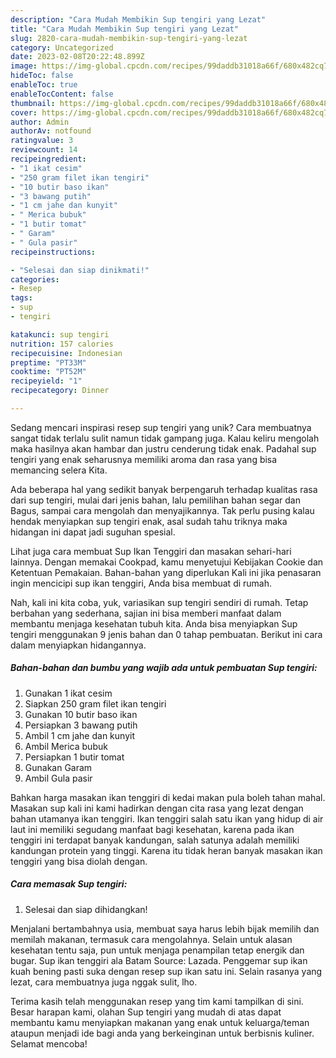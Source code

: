 ```yaml
---
description: "Cara Mudah Membikin Sup tengiri yang Lezat"
title: "Cara Mudah Membikin Sup tengiri yang Lezat"
slug: 2820-cara-mudah-membikin-sup-tengiri-yang-lezat
category: Uncategorized
date: 2023-02-08T20:22:48.899Z
image: https://img-global.cpcdn.com/recipes/99daddb31018a66f/680x482cq70/sup-tengiri-foto-resep-utama.jpg
hideToc: false
enableToc: true
enableTocContent: false
thumbnail: https://img-global.cpcdn.com/recipes/99daddb31018a66f/680x482cq70/sup-tengiri-foto-resep-utama.jpg
cover: https://img-global.cpcdn.com/recipes/99daddb31018a66f/680x482cq70/sup-tengiri-foto-resep-utama.jpg
author: Admin
authorAv: notfound
ratingvalue: 3
reviewcount: 14
recipeingredient:
- "1 ikat cesim"
- "250 gram filet ikan tengiri"
- "10 butir baso ikan"
- "3 bawang putih"
- "1 cm jahe dan kunyit"
- " Merica bubuk"
- "1 butir tomat"
- " Garam"
- " Gula pasir"
recipeinstructions:

- "Selesai dan siap dinikmati!"
categories:
- Resep
tags:
- sup
- tengiri

katakunci: sup tengiri 
nutrition: 157 calories
recipecuisine: Indonesian
preptime: "PT33M"
cooktime: "PT52M"
recipeyield: "1"
recipecategory: Dinner

---
```





Sedang mencari inspirasi resep sup tengiri yang unik? Cara membuatnya sangat tidak terlalu sulit namun tidak gampang juga. Kalau keliru mengolah maka hasilnya akan hambar dan justru cenderung tidak enak. Padahal sup tengiri yang enak seharusnya memiliki aroma dan rasa yang bisa memancing selera Kita.





Ada beberapa hal yang sedikit banyak berpengaruh terhadap kualitas rasa dari sup tengiri, mulai dari jenis bahan, lalu pemilihan bahan segar dan Bagus, sampai cara mengolah dan menyajikannya. Tak perlu pusing kalau hendak menyiapkan sup tengiri enak,      asal sudah tahu triknya maka hidangan ini dapat jadi suguhan spesial.














Lihat juga cara membuat Sup Ikan Tenggiri dan masakan sehari-hari lainnya. Dengan memakai Cookpad, kamu menyetujui Kebijakan Cookie dan Ketentuan Pemakaian. Bahan-bahan yang diperlukan Kali ini jika penasaran ingin mencicipi sup ikan tenggiri, Anda bisa membuat di rumah.






Nah, kali ini kita coba, yuk, variasikan sup tengiri sendiri di rumah. Tetap berbahan yang sederhana, sajian ini bisa memberi manfaat dalam membantu menjaga kesehatan tubuh kita. Anda bisa menyiapkan Sup tengiri menggunakan 9 jenis bahan dan 0 tahap pembuatan. Berikut ini cara dalam menyiapkan hidangannya.

<!--inarticleads1-->

##### Bahan-bahan dan bumbu yang wajib ada untuk pembuatan Sup tengiri:

1. Gunakan 1 ikat cesim
1. Siapkan 250 gram filet ikan tengiri
1. Gunakan 10 butir baso ikan
1. Persiapkan 3 bawang putih
1. Ambil 1 cm jahe dan kunyit
1. Ambil  Merica bubuk
1. Persiapkan 1 butir tomat
1. Gunakan  Garam
1. Ambil  Gula pasir


Bahkan harga masakan ikan tenggiri di kedai makan pula boleh tahan mahal. Masakan sup kali ini kami hadirkan dengan cita rasa yang lezat dengan bahan utamanya ikan tenggiri. Ikan tenggiri salah satu ikan yang hidup di air laut ini memiliki segudang manfaat bagi kesehatan, karena pada ikan tenggiri ini terdapat banyak kandungan, salah satunya adalah memiliki kandungan protein yang tinggi. Karena itu tidak heran banyak masakan ikan tenggiri yang bisa diolah dengan. 

<!--inarticleads2-->

##### Cara memasak Sup tengiri:


1. Selesai dan siap dihidangkan!

Menjalani bertambahnya usia, membuat saya harus lebih bijak memilih dan memilah makanan, termasuk cara mengolahnya. Selain untuk alasan kesehatan tentu saja, pun untuk menjaga penampilan tetap energik dan bugar. Sup ikan tenggiri ala Batam Source: Lazada. Penggemar sup ikan kuah bening pasti suka dengan resep sup ikan satu ini. Selain rasanya yang lezat, cara membuatnya juga nggak sulit, lho. 

Terima kasih telah menggunakan resep yang tim kami tampilkan di sini. Besar harapan kami, olahan Sup tengiri yang mudah di atas dapat membantu kamu menyiapkan makanan yang enak untuk keluarga/teman ataupun menjadi ide bagi anda yang berkeinginan untuk berbisnis kuliner. Selamat mencoba!
